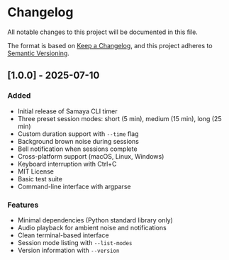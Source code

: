 # Changelog

All notable changes to this project will be documented in this file.

The format is based on [Keep a Changelog](https://keepachangelog.com/en/1.0.0/),
and this project adheres to [Semantic Versioning](https://semver.org/spec/v2.0.0.html).

## [1.0.0] - 2025-07-10

### Added
- Initial release of Samaya CLI timer
- Three preset session modes: short (5 min), medium (15 min), long (25 min)
- Custom duration support with `--time` flag
- Background brown noise during sessions
- Bell notification when sessions complete
- Cross-platform support (macOS, Linux, Windows)
- Keyboard interruption with Ctrl+C
- MIT License
- Basic test suite
- Command-line interface with argparse

### Features
- Minimal dependencies (Python standard library only)
- Audio playback for ambient noise and notifications
- Clean terminal-based interface
- Session mode listing with `--list-modes`
- Version information with `--version`